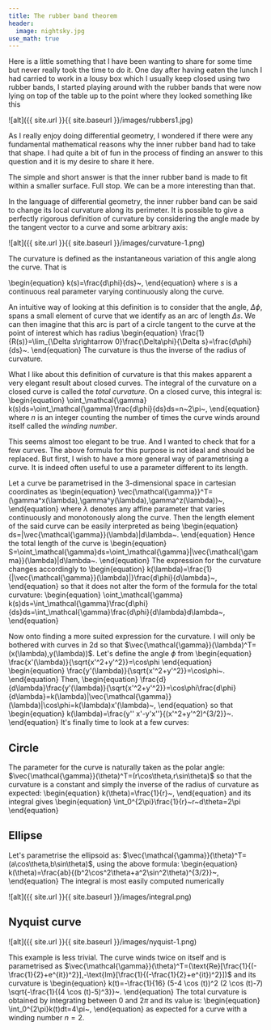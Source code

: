 ```yaml
---
title: The rubber band theorem
header:
  image: nightsky.jpg
use_math: true
---
```


Here is a little something that I have been wanting to share for some time but never really took the time to do it.
One day after having eaten the lunch I had carried to work in a lousy box which I usually keep closed using two rubber bands, I started playing around with the rubber bands that were now lying on top of the table up to the point where they looked something like this

![alt]({{ site.url }}{{ site.baseurl }}/images/rubbers1.jpg)

As I really enjoy doing differential geometry, I wondered if there were any fundamental mathematical reasons why the inner rubber band had to take that shape. I had quite a bit of fun in the process of finding an answer to this question and it is my desire to share it here.

The simple and short answer is that the inner rubber band is made to fit within a smaller surface. Full stop. We can be a more interesting than that.

In the language of differential geometry, the inner rubber band can be said to change its local curvature along its perimeter. It is possible to give a perfectly rigorous definition of curvature by considering the angle made by the tangent vector to a curve and some arbitrary axis:


![alt]({{ site.url }}{{ site.baseurl }}/images/curvature-1.png)

The curvature is defined as the instantaneous variation of this angle along the curve. That is

\begin{equation}
k(s)=\frac{d\phi}{ds}~,
\end{equation}
where $s$ is a continuous real parameter varying continuously along the curve.

An intuitive way of looking at this definition is to consider that the angle, $\Delta\phi$, spans a small element of curve that we identify as an arc of length $\Delta s$. We can then imagine that this arc is part of a circle tangent to the curve at the point of interest which has radius
\begin{equation}
\frac{1}{R(s)}=\lim_{\Delta s\rightarrow 0}\frac{\Delta\phi}{\Delta s}=\frac{d\phi}{ds}~.
\end{equation}
The curvature is thus the inverse of the radius of curvature.

What I like about this definition of curvature is that this makes apparent a very elegant result about closed curves. The integral of the curvature on a closed curve is called the *total curvature*. On a closed curve, this integral is:
\begin{equation}
\oint_\mathcal{\gamma} k(s)ds=\oint_\mathcal{\gamma}\frac{d\phi}{ds}ds=n~2\pi~,
\end{equation}
where $n$ is an integer counting the number of times the curve winds around itself called the *winding number*.

This seems almost too elegant to be true. And I wanted to check that for a few curves. The above formula for this purpose is not ideal and should be replaced. But first, I wish to have a more general way of parametrising a curve. It is indeed often useful to use a parameter different to its length.

Let a curve be parametrised in the 3-dimensional space in cartesian coordinates as
\begin{equation}
\vec{\mathcal{\gamma}}^T=(\gamma^x(\lambda),\gamma^y(\lambda),\gamma^z(\lambda))~,
\end{equation}
where $\lambda$ denotes any affine parameter that varies continuously and monotonously along the curve. Then the length element of the said curve can be easily interpreted as being
\begin{equation}
ds=|\vec{\mathcal{\gamma}}(\lambda)|d\lambda~.
\end{equation}
Hence the total length of the curve is
\begin{equation}
S=\oint_\mathcal{\gamma}ds=\oint_\mathcal{\gamma}|\vec{\mathcal{\gamma}}(\lambda)|d\lambda~.
\end{equation}
The expression for the curvature changes accordingly to
\begin{equation}
k(\lambda)=\frac{1}{|\vec{\mathcal{\gamma}}(\lambda)|}\frac{d\phi}{d\lambda}~,
\end{equation}
so that it does not alter the form of the formula for the total curvature:
\begin{equation}
\oint_\mathcal{\gamma} k(s)ds=\int_\mathcal{\gamma}\frac{d\phi}{ds}ds=\int_\mathcal{\gamma}\frac{d\phi}{d\lambda}d\lambda~,
\end{equation}

Now onto finding a more suited expression for the curvature. I will only be bothered with curves in 2d so that $\vec{\mathcal{\gamma}}(\lambda)^T=(x(\lambda),y(\lambda))$. Let's define the angle $\phi$ from
\begin{equation}
\frac{x'(\lambda)}{\sqrt{x'^2+y'^2}}=\cos\phi
\end{equation}
\begin{equation}
\frac{y'(\lambda)}{\sqrt{x'^2+y'^2}}=\cos\phi~.
\end{equation}
Then,
\begin{equation}
\frac{d}{d\lambda}\frac{y'(\lambda)}{\sqrt{x'^2+y'^2}}=\cos\phi\frac{d\phi}{d\lambda}=k(\lambda)|\vec{\mathcal{\gamma}}(\lambda)|\cos\phi=k(\lambda)x'(\lambda)~,
\end{equation}
so that
\begin{equation}
k(\lambda)=\frac{y'' x'-y'x''}{(x'^2+y'^2)^{3/2}}~.
\end{equation}
It's finally time to look at a few curves:

Circle
------
The parameter for the curve is naturally taken as the polar angle:  $\vec{\mathcal{\gamma}}(\theta)^T=(r\cos\theta,r\sin\theta)$ so that the curvature is a constant and simply the inverse of the radius of curvature as expected:
\begin{equation}
k(\theta)=\frac{1}{r}~,
\end{equation}
and its integral gives
\begin{equation}
\int_0^{2\pi}\frac{1}{r}~r~d\theta=2\pi
\end{equation}

Ellipse
------
Let's parametrise the ellipsoid as:  $\vec{\mathcal{\gamma}}(\theta)^T=(a\cos\theta,b\sin\theta)$, using the above formula:
\begin{equation}
k(\theta)=\frac{ab}{(b^2\cos^2\theta+a^2\sin^2\theta)^{3/2}}~,
\end{equation}
The integral is most easily computed numerically

![alt]({{ site.url }}{{ site.baseurl }}/images/integral.png)

Nyquist curve
------

![alt]({{ site.url }}{{ site.baseurl }}/images/nyquist-1.png)

This example is less trivial. The curve winds twice on itself and is parametrised as $\vec{\mathcal{\gamma}}(\theta)^T=(\text{Re}[\frac{1}{(-\frac{1}{2}+e^{it})^2}],-\text{Im}[\frac{1}{(-\frac{1}{2}+e^{it})^2}])$ and its curvature is
\begin{equation}
k(t)=-\frac{1}{16} (5-4 \cos (t))^2 (2 \cos (t)-7) \sqrt{-\frac{1}{(4 \cos
   (t)-5)^3}}~.
\end{equation}
The total curvature is obtained by integrating between $0$ and $2\pi$ and its value is:
\begin{equation}
\int_0^{2\pi}k(t)dt=4\pi~,
\end{equation}
as expected for a curve with a winding number $n=2$.
